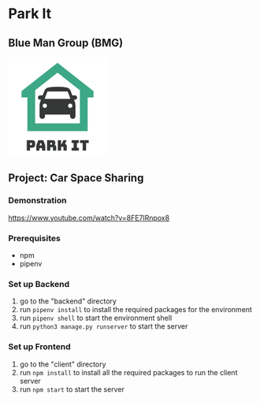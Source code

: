 # Park It
## Blue Man Group (BMG) 

<img src="assets/Park%20it%20Logo.png">

## Project: Car Space Sharing
### Demonstration
https://www.youtube.com/watch?v=8FE7lRnpox8

### Prerequisites
- npm
- pipenv

### Set up Backend
1. go to the "backend" directory
3. run `pipenv install` to install the required packages for the environment
4. run `pipenv shell` to start the environment shell
5. run `python3 manage.py runserver` to start the server

### Set up Frontend
1. go to the "client" directory
2. run `npm install` to install all the required packages to run the client server
3. run `npm start` to start the server  
